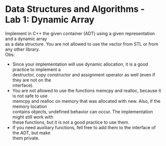 # Data Structures and Algorithms - Lab 1: Dynamic Array

Implement in C++ the given container (ADT) using a given representation and a dynamic array <br/>
as a data structure. You are not allowed to use the vector from STL or from any other library. <br/>
Obs: <br/>
- Since your implementation will use dynamic allocation, it is a good practice to implement a  <br/>
destructor, copy constructor and assignment operator as well (even if they are not on the  <br/>
interface). <br/>
- You are not allowed to use the functions memcpy and realloc, because it is not safe to use  <br/>
memcpy and realloc on memory that was allocated with new. Also, if the memory location  <br/>
contains objects, undefined behavior can occur. The implementation might still work with  <br/>
these functions, but it is not a good practice to use them. <br/>
- If you need auxiliary functions, fell free to add them to the interface of the ADT, but make  <br/>
them private.
